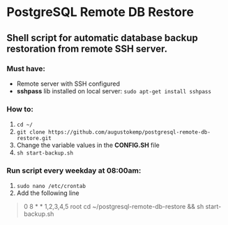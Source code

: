 # PostgreSQL Remote DB Restore
## Shell script for automatic database backup restoration from remote SSH server.

### Must have:
- Remote server with SSH configured
- **sshpass** lib installed on local server: ```sudo apt-get install sshpass```

### How to:
1. ```cd ~/```
2. ```git clone https://github.com/augustokemp/postgresql-remote-db-restore.git```
3. Change the variable values in the **CONFIG.SH** file
4. ```sh start-backup.sh```

### Run script every weekday at 08:00am:
1. ```sudo nano /etc/crontab```
2. Add the following line
> 0   8   * * 1,2,3,4,5   root    cd ~/postgresql-remote-db-restore && sh start-backup.sh
